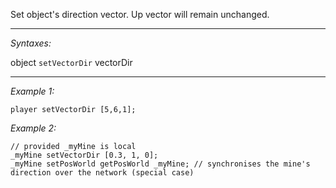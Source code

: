 Set object's direction vector. Up vector will remain unchanged.


---
*Syntaxes:*

object `setVectorDir` vectorDir

---
*Example 1:*

```sqf
player setVectorDir [5,6,1];
```

*Example 2:*

```sqf
// provided _myMine is local
_myMine setVectorDir [0.3, 1, 0];
_myMine setPosWorld getPosWorld _myMine; // synchronises the mine's direction over the network (special case)
```